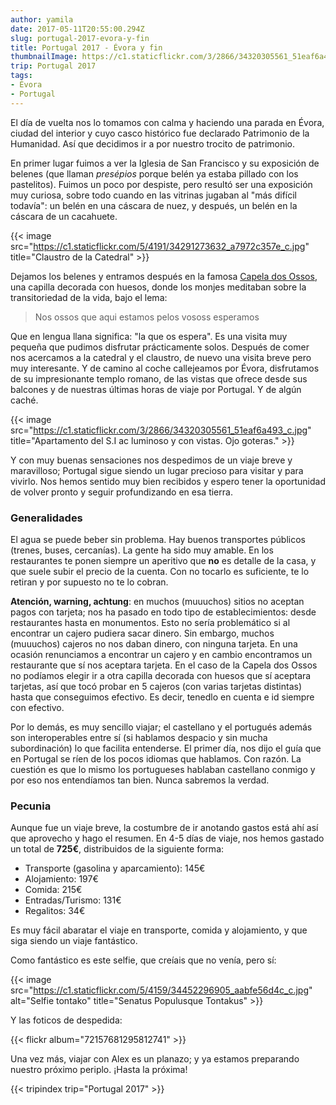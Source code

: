```yaml
---
author: yamila
date: 2017-05-11T20:55:00.294Z
slug: portugal-2017-evora-y-fin
title: Portugal 2017 - Évora y fin
thumbnailImage: https://c1.staticflickr.com/3/2866/34320305561_51eaf6a493_c.jpg
trip: Portugal 2017
tags:
- Évora
- Portugal
---
```


El día de vuelta nos lo tomamos con calma y haciendo una parada en Évora, ciudad del interior y cuyo casco histórico fue declarado Patrimonio de la Humanidad. Así que decidimos ir a por nuestro trocito de patrimonio.

En primer lugar fuimos a ver la Iglesia de San Francisco y su exposición de belenes (que llaman <em>presépios</em> porque belén ya estaba pillado con los pastelitos). Fuimos un poco por despiste, pero resultó ser una exposición muy curiosa, sobre todo cuando en las vitrinas jugaban al "más difícil todavía": un belén en una cáscara de nuez, y después, un belén en la cáscara de un cacahuete.

{{< image src="https://c1.staticflickr.com/5/4191/34291273632_a7972c357e_c.jpg" title="Claustro de la Catedral" >}}

Dejamos los belenes y entramos después en la famosa <a href="https://www.google.es/search?q=capela+dos+ossos&client=firefox-b-ab&source=lnms&tbm=isch&sa=X&ved=0ahUKEwjoxNWj3OjTAhXEOxoKHYPMA5MQ_AUICigB" target="_new">Capela dos Ossos</a>, una capilla decorada con huesos, donde los monjes meditaban sobre la transitoriedad de la vida, bajo el lema:

<blockquote>Nos ossos que aqui estamos pelos vososs esperamos</blockquote>

Que en lengua llana significa: "la que os espera". Es una visita muy pequeña que pudimos disfrutar prácticamente solos. Después de comer nos acercamos a la catedral y el claustro, de nuevo una visita breve pero muy interesante. Y de camino al coche callejeamos por Évora, disfrutamos de su impresionante templo romano, de las vistas que ofrece desde sus balcones y de nuestras últimas horas de viaje por Portugal. Y de algún caché.

{{< image src="https://c1.staticflickr.com/3/2866/34320305561_51eaf6a493_c.jpg" title="Apartamento del S.I ac luminoso y con vistas. Ojo goteras." >}}

Y con muy buenas sensaciones nos despedimos de un viaje breve y maravilloso; Portugal sigue siendo un lugar precioso para visitar y para vivirlo. Nos hemos sentido muy bien recibidos y espero tener la oportunidad de volver pronto y seguir profundizando en esa tierra.

<h3>Generalidades</h3>

El agua se puede beber sin problema. Hay buenos transportes públicos (trenes, buses, cercanías). La gente ha sido muy amable. En los restaurantes te ponen siempre un aperitivo que <strong>no</strong> es detalle de la casa, y que suele subir el precio de la cuenta. Con no tocarlo es suficiente, te lo retiran y por supuesto no te lo cobran.

<strong>Atención, warning, achtung</strong>: en muchos (muuuchos) sitios no aceptan pagos con tarjeta; nos ha pasado en todo tipo de establecimientos: desde restaurantes hasta en monumentos. Esto no sería problemático si al encontrar un cajero pudiera sacar dinero. Sin embargo, muchos (muuuchos) cajeros no nos daban dinero, con ninguna tarjeta. En una ocasión renunciamos a encontrar un cajero y en cambio encontramos un restaurante que sí nos aceptara tarjeta. En el caso de la Capela dos Ossos no podíamos elegir ir a otra capilla decorada con huesos que sí aceptara tarjetas, así que tocó probar en 5 cajeros (con varias tarjetas distintas) hasta que conseguimos efectivo. Es decir, tenedlo en cuenta e id siempre con efectivo.

Por lo demás, es muy sencillo viajar; el castellano y el portugués además son interoperables entre sí (si hablamos despacio y sin mucha subordinación) lo que facilita entenderse. El primer día, nos dijo el guía que en Portugal se ríen de los pocos idiomas que hablamos. Con razón. La cuestión es que lo mismo los portugueses hablaban castellano conmigo y por eso nos entendíamos tan bien. Nunca sabremos la verdad.

<h3>Pecunia</h3>

Aunque fue un viaje breve, la costumbre de ir anotando gastos está ahí así que aprovecho y hago el resumen. En 4-5 días de viaje, nos hemos gastado un total de <strong>725€</strong>, distribuidos de la siguiente forma:

<ul>
<li>Transporte (gasolina y aparcamiento): 145€</li>
<li>Alojamiento: 197€</li>
<li>Comida: 215€</li>
<li>Entradas/Turismo: 131€</li>
<li>Regalitos: 34€</li>
</ul>

Es muy fácil abaratar el viaje en transporte, comida y alojamiento, y que siga siendo un viaje fantástico.

Como fantástico es este selfie, que creíais que no venía, pero sí:

{{< image src="https://c1.staticflickr.com/5/4159/34452296905_aabfe56d4c_c.jpg" alt="Selfie tontako" title="Senatus Populusque Tontakus" >}}

Y las foticos de despedida:

{{< flickr album="72157681295812741" >}}

Una vez más, viajar con Alex es un planazo; y ya estamos preparando nuestro próximo periplo. ¡Hasta la próxima!

{{< tripindex trip="Portugal 2017" >}}
